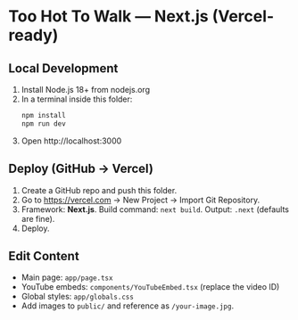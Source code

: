 # Too Hot To Walk — Next.js (Vercel-ready)

## Local Development
1. Install Node.js 18+ from nodejs.org
2. In a terminal inside this folder:
   ```bash
   npm install
   npm run dev
   ```
3. Open http://localhost:3000

## Deploy (GitHub → Vercel)
1. Create a GitHub repo and push this folder.
2. Go to https://vercel.com → New Project → Import Git Repository.
3. Framework: **Next.js**. Build command: `next build`. Output: `.next` (defaults are fine).
4. Deploy.

## Edit Content
- Main page: `app/page.tsx`
- YouTube embeds: `components/YouTubeEmbed.tsx` (replace the video ID)
- Global styles: `app/globals.css`
- Add images to `public/` and reference as `/your-image.jpg`.
